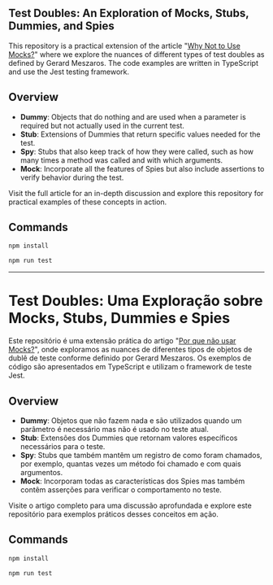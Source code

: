 ## Test Doubles: An Exploration of Mocks, Stubs, Dummies, and Spies

This repository is a practical extension of the article "[Why Not to Use Mocks?](https://medium.com/@maicon.jobim/why-shouldnt-you-use-mocks-1d5eb603d9a3)" where we explore the nuances of different types of test doubles as defined by Gerard Meszaros. The code examples are written in TypeScript and use the Jest testing framework.

## Overview

* **Dummy**: Objects that do nothing and are used when a parameter is required but not actually used in the current test.
* **Stub**: Extensions of Dummies that return specific values needed for the test.
* **Spy**: Stubs that also keep track of how they were called, such as how many times a method was called and with which arguments.
* **Mock**: Incorporate all the features of Spies but also include assertions to verify behavior during the test.

Visit the full article for an in-depth discussion and explore this repository for practical examples of these concepts in action.

## Commands

```bash
npm install

npm run test
```
----

# Test Doubles: Uma Exploração sobre Mocks, Stubs, Dummies e Spies

Este repositório é uma extensão prática do artigo "[Por que não usar Mocks?](https://medium.com/@maicon.jobim/por-que-n%C3%A3o-usar-mocks-84f80328c52e)", onde exploramos as nuances de diferentes tipos de objetos de dublê de teste conforme definido por Gerard Meszaros. Os exemplos de código são apresentados em TypeScript e utilizam o framework de teste Jest.

## Overview

* **Dummy**: Objetos que não fazem nada e são utilizados quando um parâmetro é necessário mas não é usado no teste atual.
* **Stub**: Extensões dos Dummies que retornam valores específicos necessários para o teste.
* **Spy**: Stubs que também mantêm um registro de como foram chamados, por exemplo, quantas vezes um método foi chamado e com quais argumentos.
* **Mock**: Incorporam todas as características dos Spies mas também contêm asserções para verificar o comportamento no teste.

Visite o artigo completo para uma discussão aprofundada e explore este repositório para exemplos práticos desses conceitos em ação.

## Commands

```bash
npm install

npm run test
```



